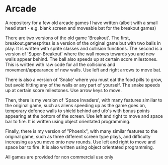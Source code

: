 # Arcade

A repository for a few old arcade games I have written (albeit with a small head start - e.g. blank screen and moveable bat for the breakout games)

There are two versions of the old game 'Breakout'. The first, breakout.gamesprites is a version of the original game but with two balls in play. It is written with sprite classes and collision functions. The second is a version of 'Super-Breakout' where the wall moves towards you and new walls appear behind.  The ball also speeds up at certain score milestones. This is written with raw code for all the collisions and movement/appearance of new walls. Use left and right arrows to move bat.

There is also a version of 'Snake' where you must eat the food pills to grow, but avoid hitting any of the walls or any part of yourself. The snake speeds up at certain score milestones. Use arrow keys to move.

Then, there is my version of 'Space Invaders', with many features similiar to the original game, such as aliens speeding up as the game goes on, temporary defence walls to shield behind and ufo's with bonus points appearing at the bottom of the screen. Use left and right to move and space bar to fire. It is written using object orientated programming.

Finally, there is my version of "Phoenix", with many similar features to the original game, such as three different screen type plays, and difficulty increasing as you move onto new rounds. Use left and right to move and space bar to fire. It is also written using object orientated programming.

All games are provided for non commercial use only

